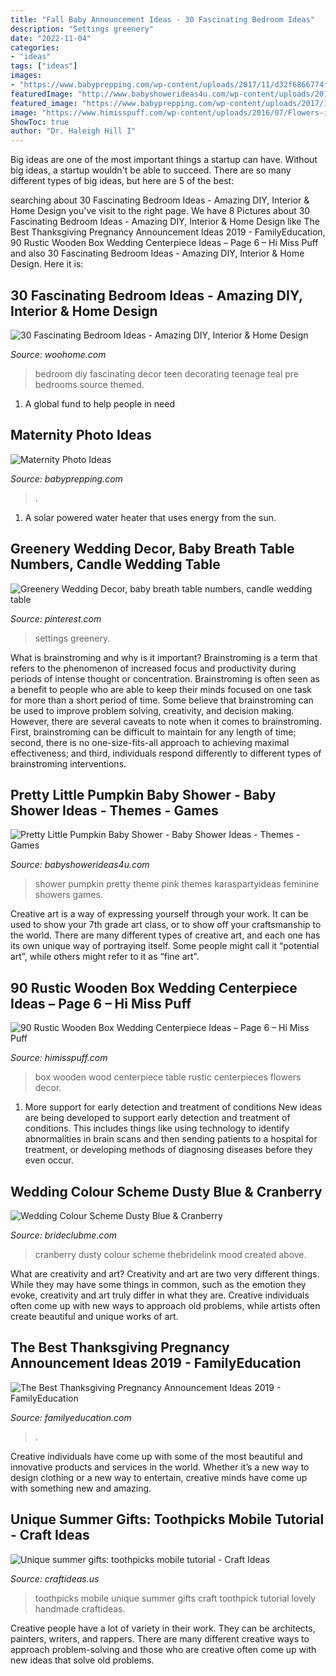 ```yaml
---
title: "Fall Baby Announcement Ideas - 30 Fascinating Bedroom Ideas"
description: "Settings greenery"
date: "2022-11-04"
categories:
- "ideas"
tags: ["ideas"]
images:
- "https://www.babyprepping.com/wp-content/uploads/2017/11/d32f6866774fd43dedab0c2e8580c859.jpg"
featuredImage: "http://www.babyshowerideas4u.com/wp-content/uploads/2018/03/Pretty-Little-Pumpkin-Baby-Shower-Sugar-Cookie.jpg"
featured_image: "https://www.babyprepping.com/wp-content/uploads/2017/11/d32f6866774fd43dedab0c2e8580c859.jpg"
image: "https://www.himisspuff.com/wp-content/uploads/2016/07/Flowers-in-wood-box-wedding-ceremony-table.jpg"
ShowToc: true
author: "Dr. Haleigh Hill I"
---
```



Big ideas are one of the most important things a startup can have. Without big ideas, a startup wouldn't be able to succeed. There are so many different types of big ideas, but here are 5 of the best: 

	

		
searching about 30 Fascinating Bedroom Ideas - Amazing DIY, Interior &amp; Home Design you've visit to the right page. We have 8 Pictures about 30 Fascinating Bedroom Ideas - Amazing DIY, Interior &amp; Home Design like The Best Thanksgiving Pregnancy Announcement Ideas 2019 - FamilyEducation, 90 Rustic Wooden Box Wedding Centerpiece Ideas – Page 6 – Hi Miss Puff and also 30 Fascinating Bedroom Ideas - Amazing DIY, Interior &amp; Home Design. Here it is:
		
    
## 30 Fascinating Bedroom Ideas - Amazing DIY, Interior &amp; Home Design

<img loading=lazy src="http://www.woohome.com/wp-content/uploads/2014/03/Bedroom-ideas-2014-8.jpg" onerror="this.onerror=null;this.src='https://tse1.mm.bing.net/th?id=OIP.03Xj8-AJSvYncZQnmXwrdwHaJR&amp;pid=15.1';" alt="30 Fascinating Bedroom Ideas - Amazing DIY, Interior &amp; Home Design">

_Source: woohome.com_

>bedroom diy fascinating decor teen decorating teenage teal pre bedrooms source themed. 

	

1. A global fund to help people in need 

    
## Maternity Photo Ideas

<img loading=lazy src="https://www.babyprepping.com/wp-content/uploads/2017/11/d32f6866774fd43dedab0c2e8580c859.jpg" onerror="this.onerror=null;this.src='https://tse1.mm.bing.net/th?id=OIP.FNohoM3gOHYOKr8UsRw1pAHaLH&amp;pid=15.1';" alt="Maternity Photo Ideas">

_Source: babyprepping.com_

>. 

	

1. A solar powered water heater that uses energy from the sun.

    
## Greenery Wedding Decor, Baby Breath Table Numbers, Candle Wedding Table

<img loading=lazy src="https://i.pinimg.com/736x/81/19/3d/81193d4eb4ad91ae78040019f536709a.jpg" onerror="this.onerror=null;this.src='https://tse4.mm.bing.net/th?id=OIP.3LGO5MdJhG9Yad1ETJsCZAHaQT&amp;pid=15.1';" alt="Greenery Wedding Decor, baby breath table numbers, candle wedding table">

_Source: pinterest.com_

>settings greenery. 

	

What is brainstroming and why is it important?
Brainstroming is a term that refers to the phenomenon of increased focus and productivity during periods of intense thought or concentration. Brainstroming is often seen as a benefit to people who are able to keep their minds focused on one task for more than a short period of time. Some believe that brainstroming can be used to improve problem solving, creativity, and decision making. However, there are several caveats to note when it comes to brainstroming. First, brainstroming can be difficult to maintain for any length of time; second, there is no one-size-fits-all approach to achieving maximal effectiveness; and third, individuals respond differently to different types of brainstroming interventions.

    
## Pretty Little Pumpkin Baby Shower - Baby Shower Ideas - Themes - Games

<img loading=lazy src="http://www.babyshowerideas4u.com/wp-content/uploads/2018/03/Pretty-Little-Pumpkin-Baby-Shower-Sugar-Cookie.jpg" onerror="this.onerror=null;this.src='https://tse1.mm.bing.net/th?id=OIP.85ND2gK7KirvxgJQKMUxHQHaLG&amp;pid=15.1';" alt="Pretty Little Pumpkin Baby Shower - Baby Shower Ideas - Themes - Games">

_Source: babyshowerideas4u.com_

>shower pumpkin pretty theme pink themes karaspartyideas feminine showers games. 

	

Creative art is a way of expressing yourself through your work. It can be used to show your 7th grade art class, or to show off your craftsmanship to the world. There are many different types of creative art, and each one has its own unique way of portraying itself. Some people might call it “potential art”, while others might refer to it as “fine art”.

    
## 90 Rustic Wooden Box Wedding Centerpiece Ideas – Page 6 – Hi Miss Puff

<img loading=lazy src="https://www.himisspuff.com/wp-content/uploads/2016/07/Flowers-in-wood-box-wedding-ceremony-table.jpg" onerror="this.onerror=null;this.src='https://tse1.mm.bing.net/th?id=OIP.rlqIkQoYp6h0nS0ssCzKKAHaKO&amp;pid=15.1';" alt="90 Rustic Wooden Box Wedding Centerpiece Ideas – Page 6 – Hi Miss Puff">

_Source: himisspuff.com_

>box wooden wood centerpiece table rustic centerpieces flowers decor. 

	

1) More support for early detection and treatment of conditions
New ideas are being developed to support early detection and treatment of conditions. This includes things like using technology to identify abnormalities in brain scans and then sending patients to a hospital for treatment, or developing methods of diagnosing diseases before they even occur.

    
## Wedding Colour Scheme Dusty Blue &amp; Cranberry

<img loading=lazy src="http://brideclubme.com/wp-content/uploads/2014/10/Colourscheme_2.jpg" onerror="this.onerror=null;this.src='https://tse1.mm.bing.net/th?id=OIP.9FSnjD2KPio-ZF3d1LS6lgHaNH&amp;pid=15.1';" alt="Wedding Colour Scheme Dusty Blue &amp; Cranberry">

_Source: brideclubme.com_

>cranberry dusty colour scheme thebridelink mood created above. 

	

What are creativity and art?
Creativity and art are two very different things. While they may have some things in common, such as the emotion they evoke, creativity and art truly differ in what they are. Creative individuals often come up with new ways to approach old problems, while artists often create beautiful and unique works of art.

    
## The Best Thanksgiving Pregnancy Announcement Ideas 2019 - FamilyEducation

<img loading=lazy src="https://www.familyeducation.com/sites/default/files/2019-10/Our-Favorite-Thanksgiving-Pregnancy-Announcement-Ideas-2019_feature_0.jpg" onerror="this.onerror=null;this.src='https://tse3.mm.bing.net/th?id=OIP.ipKyuhHxcB7yWNaCV3BVXAHaFj&amp;pid=15.1';" alt="The Best Thanksgiving Pregnancy Announcement Ideas 2019 - FamilyEducation">

_Source: familyeducation.com_

>. 

	

Creative individuals have come up with some of the most beautiful and innovative products and services in the world. Whether it’s a new way to design clothing or a new way to entertain, creative minds have come up with something new and amazing.

    
## Unique Summer Gifts: Toothpicks Mobile Tutorial - Craft Ideas

<img loading=lazy src="https://www.craftideas.us/wp-content/uploads/2012/10/handmade-gifts3.jpg" onerror="this.onerror=null;this.src='https://tse3.mm.bing.net/th?id=OIP.aXqvkMr1wMWW_7A3WejtuAHaJ4&amp;pid=15.1';" alt="Unique summer gifts: toothpicks mobile tutorial - Craft Ideas">

_Source: craftideas.us_

>toothpicks mobile unique summer gifts craft toothpick tutorial lovely handmade craftideas. 

	

Creative people have a lot of variety in their work. They can be architects, painters, writers, and rappers. There are many different creative ways to approach problem-solving and those who are creative often come up with new ideas that solve old problems.

